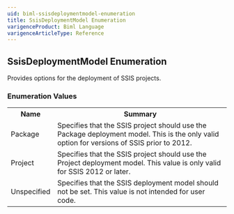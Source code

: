 ```yaml
---
uid: biml-ssisdeploymentmodel-enumeration
title: SsisDeploymentModel Enumeration
varigenceProduct: Biml Language
varigenceArticleType: Reference
---
```


## SsisDeploymentModel Enumeration<div class="LanguageSummary"><div class ="SummaryItem">Provides options for the deployment of SSIS projects.</div></div><div class="EnumValueGroup">### Enumeration Values<table id="EnumValue" class="MemberList"><tbody><tr><th class="MemberNameColumnHeader">Name</th><th class="MemberSummaryColumnHeader">Summary</th></tr><tr class="cd0"><td class="MemberName">Package</td><td class="MemberSummary"><div class ="SummaryItem">Specifies that the SSIS project should use the Package deployment model.  This is the only valid option for versions of SSIS prior to 2012.</div> </td></tr><tr class="cd1"><td class="MemberName">Project</td><td class="MemberSummary"><div class ="SummaryItem">Specifies that the SSIS project should use the Project deployment model.  This value is only valid for SSIS 2012 or later.</div> </td></tr><tr class="cd0"><td class="MemberName">Unspecified</td><td class="MemberSummary"><div class ="SummaryItem">Specifies that the SSIS deployment model should not be set.  This value is not intended for user code.</div> </td></tr></tbody></table></div>